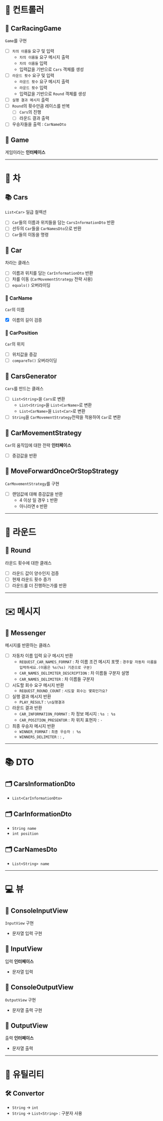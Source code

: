 # 🏁 컨트롤러

## 📘 CarRacingGame

`Game`를 구현

- [ ] `차의 이름들` 요구 및 입력
    - `차의 이름들` 요구 메시지 출력
    - `차의 이름들` 입력
    - 입력값을 기반으로 `Cars` 객체를 생성
- [ ] `라운드 횟수` 요구 및 입력
    - `라운드 횟수` 요구 메시지 출력
    - `라운드 횟수` 입력
    - 입력값을 기반으로 `Round` 객체를 생성
- [ ] `실행 결과 메시지` 출력
- [ ] `Round`의 횟수만큼 레이스를 반복
    - [ ] `Cars`의 진행
    - [ ] 라운드 결과 출력
- [ ] 우승자들을 출력 : `CarNameDto`

## 📖 Game

게임이라는 **인터페이스**

---

# 🚗 차

## 📚 Cars

`List<Car>` 일급 컬렉션

- [ ] `Car`들의 이름과 위치들을 담는 `CarsInformationDto` 반환
- [ ] 선두의 `Car`들을 `CarNamesDto`으로 반환
- [ ] `Car`들의 이동을 명령

## 📘 Car

차라는 클래스

- [ ] 이름과 위치를 담는 `CarInformationDto` 반환
- [ ] 차를 이동 (`CarMovementStrategy` 전략 사용)
- [ ] `equals()` 오버라이딩

### 📄 CarName

`Car`의 이름

- [x] 이름의 길이 검증

### 📄 CarPosition

`Car`의 위치

- [ ] 위치값을 증감
- [ ] `compareTo()` 오버라이딩

## 📒 CarsGenerator

`Cars`를 만드는 클래스

- [ ] `List<String>`을 `Cars`로 변환
    - `List<String>`을 `List<CarName>`로 변환
    - `List<CarName>`을 `List<Car>`로 변환
- [ ] `String`을 `CarMovementStrategy`전략을 적용하여 `Car`로 변환

## 📖 CarMovementStrategy

`Car`의 움직임에 대한 전략 **인터페이스**

- [ ] 증감값을 반환

## 📘 MoveForwardOnceOrStopStrategy

`CarMovementStrategy`를 구현

- [ ] 랜덤값에 대해 증감값을 반환
    - 4 이상 일 경우 `1` 반환
    - 아니라면 `0` 반환

---

# 🔴 라운드

## 📕 Round

라운드 횟수에 대한 클래스

- [ ] 라운드 값이 양수인지 검증
- [ ] 현재 라운드 횟수 증가
- [ ] 라운드를 더 진행하는가를 반환

---

# ✉️ 메시지

## 📝 Messenger

메시지를 반환하는 클래스

- [ ] 자동차 이름 입력 요구 메시지 반환
    - `REQUEST_CAR_NAMES_FORMAT` : 차 이름 조건 메시지 포맷 : `경주할 자동차 이름을 입력하세요.(이름은 %s(%s) 기준으로 구분)`
    - `CAR_NAMES_DELIMITER_DESCRIPTION` : 차 이름들 구분자 설명
    - `CAR_NAMES_DELIMITER` : 차 이름들 구분자
- [ ] 시도할 회수 요구 메시지 반환
    - `REQUEST_ROUND_COUNT` : `시도할 회수는 몇회인가요?`
- [ ] 실행 결과 메시지 반환
    - `PLAY_RESULT` : `\n실행결과`
- [ ] 라운드 결과 반환
    - `CAR_INFORMATION_FORMAT` : 차 정보 메시지 : `%s : %s`
    - `CAR_POSITION_PRESENTOR` : 차 위치 표현자 : `-`
- [ ] 최종 우승자 메시지 반환
    - `WINNER_FORMAT` : `최종 우승자 : %s`
    - `WINNERS_DELIMITER` :  : `, `

---

# 📚 DTO

## 🗂️ CarsInformationDto

- `List<CarInformationDto>`

## 🗂️ CarInformationDto

- `String name`
- `int position`

## 🗂️ CarNamesDto

- `List<String> name`

---

# 💻 뷰

## 📘 ConsoleInputView

`InputView` 구현

- 문자열 입력 구현

## 📖 InputView

입력 **인터페이스**

- 문자열 입력

## 📘 ConsoleOutputView

`OutputView` 구현

- 문자열 출력 구현

## 📖 OutputView

출력 **인터페이스**

- 문자열 출력

---

# 🧰 유틸리티

## 🛠️ Convertor

- `String` -> `int`
- `String` -> `List<String>` : 구분자 사용
